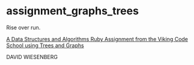 # assignment_graphs_trees
Rise over run.

[A Data Structures and Algorithms Ruby Assignment from the Viking Code School using Trees and Graphs](http://www.vikingcodeschool.com)

DAVID WIESENBERG

